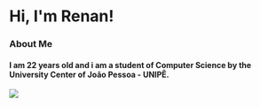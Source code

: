 <h1>Hi, I'm Renan!</h1>

<h3>About Me</h3>
<h4>I am 22 years old and i am a student of Computer Science by the University Center of João Pessoa - UNIPÊ.</h4>

<img src="https://github-readme-stats.vercel.app/api?renansoares99={renansoares99}"/>
